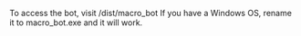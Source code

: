 To access the bot, visit /dist/macro_bot
If you have a Windows OS, rename it to macro_bot.exe and it will work.
